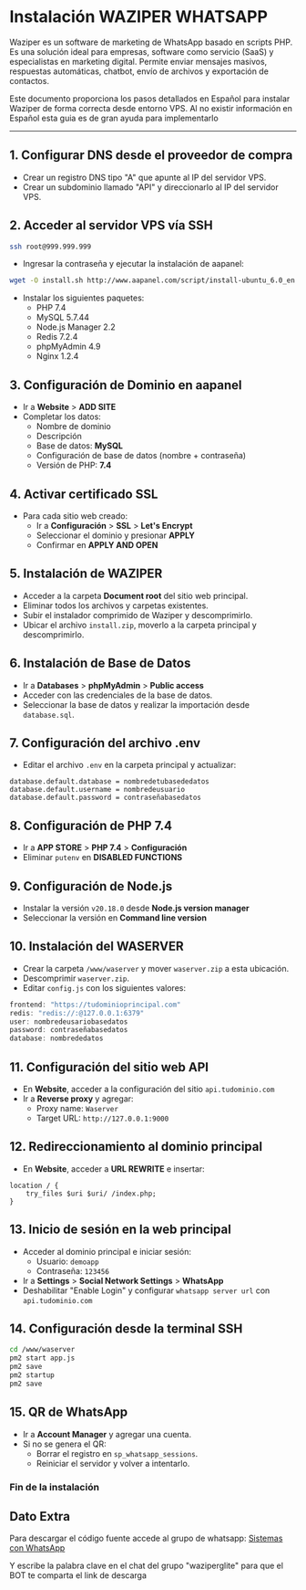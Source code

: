 # Instalación WAZIPER WHATSAPP

Waziper es un software de marketing de WhatsApp basado en scripts PHP. Es una solución ideal para empresas, software como servicio (SaaS) y especialistas en marketing digital. Permite enviar mensajes masivos, respuestas automáticas, chatbot, envío de archivos y exportación de contactos.

Este documento proporciona los pasos detallados en Español para instalar Waziper de forma correcta desde entorno VPS. Al no existir información en Español esta guia es de gran ayuda para implementarlo

---

## 1. Configurar DNS desde el proveedor de compra
- Crear un registro DNS tipo "A" que apunte al IP del servidor VPS.
- Crear un subdominio llamado "API" y direccionarlo al IP del servidor VPS.

## 2. Acceder al servidor VPS vía SSH
```sh
ssh root@999.999.999
```
- Ingresar la contraseña y ejecutar la instalación de aapanel:
```sh
wget -O install.sh http://www.aapanel.com/script/install-ubuntu_6.0_en.sh && sudo bash install.sh aapanel
```
- Instalar los siguientes paquetes:
  - PHP 7.4
  - MySQL 5.7.44
  - Node.js Manager 2.2
  - Redis 7.2.4
  - phpMyAdmin 4.9
  - Nginx 1.2.4

## 3. Configuración de Dominio en aapanel
- Ir a **Website** > **ADD SITE**
- Completar los datos:
  - Nombre de dominio
  - Descripción
  - Base de datos: **MySQL**
  - Configuración de base de datos (nombre + contraseña)
  - Versión de PHP: **7.4**

## 4. Activar certificado SSL
- Para cada sitio web creado:
  - Ir a **Configuración** > **SSL** > **Let's Encrypt**
  - Seleccionar el dominio y presionar **APPLY**
  - Confirmar en **APPLY AND OPEN**

## 5. Instalación de WAZIPER
- Acceder a la carpeta **Document root** del sitio web principal.
- Eliminar todos los archivos y carpetas existentes.
- Subir el instalador comprimido de Waziper y descomprimirlo.
- Ubicar el archivo `install.zip`, moverlo a la carpeta principal y descomprimirlo.

## 6. Instalación de Base de Datos
- Ir a **Databases** > **phpMyAdmin** > **Public access**
- Acceder con las credenciales de la base de datos.
- Seleccionar la base de datos y realizar la importación desde `database.sql`.

## 7. Configuración del archivo .env
- Editar el archivo `.env` en la carpeta principal y actualizar:
```env
database.default.database = nombredetubasededatos
database.default.username = nombredeusuario
database.default.password = contraseñabasedatos
```

## 8. Configuración de PHP 7.4
- Ir a **APP STORE** > **PHP 7.4** > **Configuración**
- Eliminar `putenv` en **DISABLED FUNCTIONS**

## 9. Configuración de Node.js
- Instalar la versión `v20.18.0` desde **Node.js version manager**
- Seleccionar la versión en **Command line version**

## 10. Instalación del WASERVER
- Crear la carpeta `/www/waserver` y mover `waserver.zip` a esta ubicación.
- Descomprimir `waserver.zip`.
- Editar `config.js` con los siguientes valores:
```js
frontend: "https://tudominioprincipal.com"
redis: "redis://:@127.0.0.1:6379"
user: nombredeusariobasedatos
password: contraseñabasedatos
database: nombrededatos
```
## 11. Configuración del sitio web API
- En **Website**, acceder a la configuración del sitio `api.tudominio.com`
- Ir a **Reverse proxy** y agregar:
  - Proxy name: `Waserver`
  - Target URL: `http://127.0.0.1:9000`

## 12. Redireccionamiento al dominio principal
- En **Website**, acceder a **URL REWRITE** e insertar:
```nginx
location / {
    try_files $uri $uri/ /index.php;
}
```

## 13. Inicio de sesión en la web principal
- Acceder al dominio principal e iniciar sesión:
  - Usuario: `demoapp`
  - Contraseña: `123456`
- Ir a **Settings** > **Social Network Settings** > **WhatsApp**
- Deshabilitar "Enable Login" y configurar `whatsapp server url` con `api.tudominio.com`

## 14. Configuración desde la terminal SSH
```sh
cd /www/waserver
pm2 start app.js
pm2 save
pm2 startup
pm2 save
```

## 15. QR de WhatsApp
- Ir a **Account Manager** y agregar una cuenta.
- Si no se genera el QR:
  - Borrar el registro en `sp_whatsapp_sessions`.
  - Reiniciar el servidor y volver a intentarlo.

### Fin de la instalación

## Dato Extra

Para descargar el código fuente accede al grupo de whatsapp: [Sistemas con WhatsApp](https://chat.whatsapp.com/HR9PZZLqsRHAP8ZA8s0H5G)

Y escribe la palabra clave en el chat del grupo "waziperglite" para que el BOT te comparta el link de descarga

